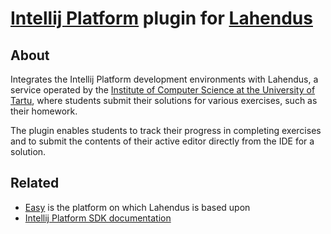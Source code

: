 # [Intellij Platform](https://www.jetbrains.com/opensource/idea/) plugin for [Lahendus](https://lahendus.ut.ee/)

## About

Integrates the Intellij Platform development environments with Lahendus,
a service operated by the [Institute of Computer Science at the University of Tartu](https://cs.ut.ee/en), 
where students submit their solutions for various exercises, such as their homework.

The plugin enables students to track their progress in completing exercises
and to submit the contents of their active editor directly from the IDE for a solution.

## Related
* [Easy](https://github.com/kspar/easy/) is the platform on which Lahendus is based upon
* [Intellij Platform SDK documentation](https://plugins.jetbrains.com/docs/intellij/welcome.html)